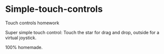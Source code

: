 # Simple-touch-controls
Touch controls homework

Super simple touch control: Touch the star for drag and drop, outside for a virtual joystick.

100% homemade.
